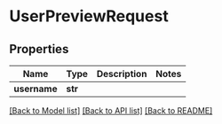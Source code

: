 # UserPreviewRequest


## Properties

Name | Type | Description | Notes
------------ | ------------- | ------------- | -------------
**username** | **str** |  | 

[[Back to Model list]](../#documentation-for-models) [[Back to API list]](../#documentation-for-api-endpoints) [[Back to README]](../)


